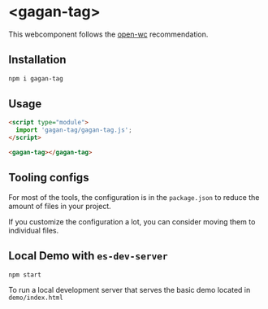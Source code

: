 # \<gagan-tag>

This webcomponent follows the [open-wc](https://github.com/open-wc/open-wc) recommendation.

## Installation
```bash
npm i gagan-tag
```

## Usage
```html
<script type="module">
  import 'gagan-tag/gagan-tag.js';
</script>

<gagan-tag></gagan-tag>
```



## Tooling configs

For most of the tools, the configuration is in the `package.json` to reduce the amount of files in your project.

If you customize the configuration a lot, you can consider moving them to individual files.

## Local Demo with `es-dev-server`
```bash
npm start
```
To run a local development server that serves the basic demo located in `demo/index.html`
